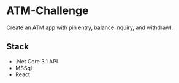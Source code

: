 ﻿# ATM-Challenge
Create an ATM app with pin entry, balance inquiry, and withdrawl.
## Stack
- .Net Core 3.1 API
- MSSql
- React